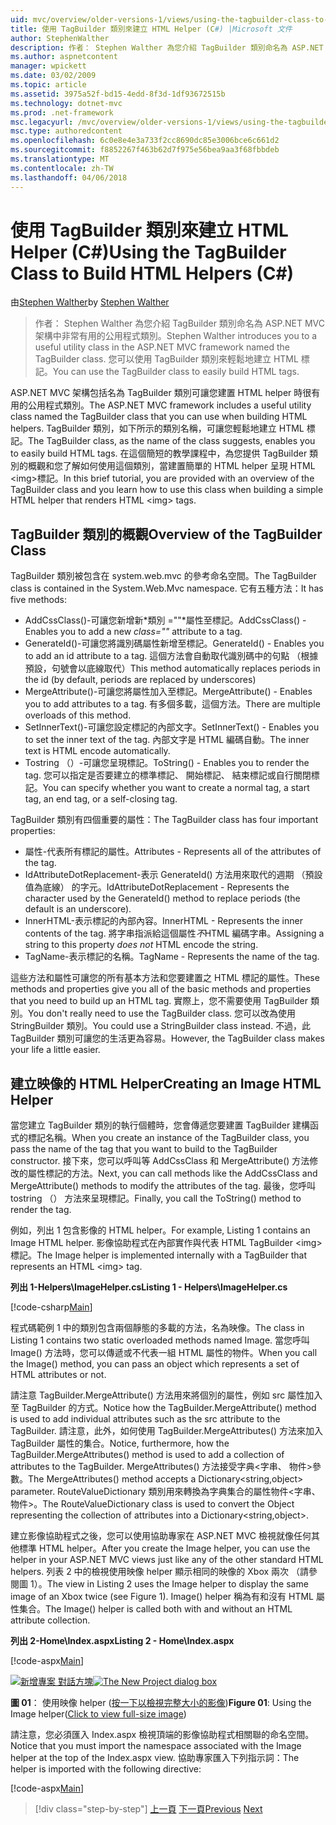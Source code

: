 ```yaml
---
uid: mvc/overview/older-versions-1/views/using-the-tagbuilder-class-to-build-html-helpers-cs
title: 使用 TagBuilder 類別來建立 HTML Helper (C#) |Microsoft 文件
author: StephenWalther
description: 作者： Stephen Walther 為您介紹 TagBuilder 類別命名為 ASP.NET MVC 架構中非常有用的公用程式類別。 您可以輕鬆地使用 TagBuilder 類別...
ms.author: aspnetcontent
manager: wpickett
ms.date: 03/02/2009
ms.topic: article
ms.assetid: 3975a52f-bd15-4edd-8f3d-1df93672515b
ms.technology: dotnet-mvc
ms.prod: .net-framework
msc.legacyurl: /mvc/overview/older-versions-1/views/using-the-tagbuilder-class-to-build-html-helpers-cs
msc.type: authoredcontent
ms.openlocfilehash: 6c0e8e4e3a733f2cc8690dc85e3006bce6c661d2
ms.sourcegitcommit: f8852267f463b62d7f975e56bea9aa3f68fbbdeb
ms.translationtype: MT
ms.contentlocale: zh-TW
ms.lasthandoff: 04/06/2018
---
```

<a name="using-the-tagbuilder-class-to-build-html-helpers-c"></a><span data-ttu-id="b145a-104">使用 TagBuilder 類別來建立 HTML Helper (C#)</span><span class="sxs-lookup"><span data-stu-id="b145a-104">Using the TagBuilder Class to Build HTML Helpers (C#)</span></span>
====================
<span data-ttu-id="b145a-105">由[Stephen Walther](https://github.com/StephenWalther)</span><span class="sxs-lookup"><span data-stu-id="b145a-105">by [Stephen Walther](https://github.com/StephenWalther)</span></span>

> <span data-ttu-id="b145a-106">作者： Stephen Walther 為您介紹 TagBuilder 類別命名為 ASP.NET MVC 架構中非常有用的公用程式類別。</span><span class="sxs-lookup"><span data-stu-id="b145a-106">Stephen Walther introduces you to a useful utility class in the ASP.NET MVC framework named the TagBuilder class.</span></span> <span data-ttu-id="b145a-107">您可以使用 TagBuilder 類別來輕鬆地建立 HTML 標記。</span><span class="sxs-lookup"><span data-stu-id="b145a-107">You can use the TagBuilder class to easily build HTML tags.</span></span>


<span data-ttu-id="b145a-108">ASP.NET MVC 架構包括名為 TagBuilder 類別可讓您建置 HTML helper 時很有用的公用程式類別。</span><span class="sxs-lookup"><span data-stu-id="b145a-108">The ASP.NET MVC framework includes a useful utility class named the TagBuilder class that you can use when building HTML helpers.</span></span> <span data-ttu-id="b145a-109">TagBuilder 類別，如下所示的類別名稱，可讓您輕鬆地建立 HTML 標記。</span><span class="sxs-lookup"><span data-stu-id="b145a-109">The TagBuilder class, as the name of the class suggests, enables you to easily build HTML tags.</span></span> <span data-ttu-id="b145a-110">在這個簡短的教學課程中，為您提供 TagBuilder 類別的概觀和您了解如何使用這個類別，當建置簡單的 HTML helper 呈現 HTML &lt;img&gt;標記。</span><span class="sxs-lookup"><span data-stu-id="b145a-110">In this brief tutorial, you are provided with an overview of the TagBuilder class and you learn how to use this class when building a simple HTML helper that renders HTML &lt;img&gt; tags.</span></span>

## <a name="overview-of-the-tagbuilder-class"></a><span data-ttu-id="b145a-111">TagBuilder 類別的概觀</span><span class="sxs-lookup"><span data-stu-id="b145a-111">Overview of the TagBuilder Class</span></span>

<span data-ttu-id="b145a-112">TagBuilder 類別被包含在 system.web.mvc 的參考命名空間。</span><span class="sxs-lookup"><span data-stu-id="b145a-112">The TagBuilder class is contained in the System.Web.Mvc namespace.</span></span> <span data-ttu-id="b145a-113">它有五種方法：</span><span class="sxs-lookup"><span data-stu-id="b145a-113">It has five methods:</span></span>

- <span data-ttu-id="b145a-114">AddCssClass()-可讓您新增新*類別 =""*屬性至標記。</span><span class="sxs-lookup"><span data-stu-id="b145a-114">AddCssClass() - Enables you to add a new *class=""* attribute to a tag.</span></span>
- <span data-ttu-id="b145a-115">GenerateId()-可讓您將識別碼屬性新增至標記。</span><span class="sxs-lookup"><span data-stu-id="b145a-115">GenerateId() - Enables you to add an id attribute to a tag.</span></span> <span data-ttu-id="b145a-116">這個方法會自動取代識別碼中的句點 （根據預設，句號會以底線取代）</span><span class="sxs-lookup"><span data-stu-id="b145a-116">This method automatically replaces periods in the id (by default, periods are replaced by underscores)</span></span>
- <span data-ttu-id="b145a-117">MergeAttribute()-可讓您將屬性加入至標記。</span><span class="sxs-lookup"><span data-stu-id="b145a-117">MergeAttribute() - Enables you to add attributes to a tag.</span></span> <span data-ttu-id="b145a-118">有多個多載，這個方法。</span><span class="sxs-lookup"><span data-stu-id="b145a-118">There are multiple overloads of this method.</span></span>
- <span data-ttu-id="b145a-119">SetInnerText()-可讓您設定標記的內部文字。</span><span class="sxs-lookup"><span data-stu-id="b145a-119">SetInnerText() - Enables you to set the inner text of the tag.</span></span> <span data-ttu-id="b145a-120">內部文字是 HTML 編碼自動。</span><span class="sxs-lookup"><span data-stu-id="b145a-120">The inner text is HTML encode automatically.</span></span>
- <span data-ttu-id="b145a-121">Tostring （）-可讓您呈現標記。</span><span class="sxs-lookup"><span data-stu-id="b145a-121">ToString() - Enables you to render the tag.</span></span> <span data-ttu-id="b145a-122">您可以指定是否要建立的標準標記、 開始標記、 結束標記或自行關閉標記。</span><span class="sxs-lookup"><span data-stu-id="b145a-122">You can specify whether you want to create a normal tag, a start tag, an end tag, or a self-closing tag.</span></span>
  

<span data-ttu-id="b145a-123">TagBuilder 類別有四個重要的屬性：</span><span class="sxs-lookup"><span data-stu-id="b145a-123">The TagBuilder class has four important properties:</span></span>

- <span data-ttu-id="b145a-124">屬性-代表所有標記的屬性。</span><span class="sxs-lookup"><span data-stu-id="b145a-124">Attributes - Represents all of the attributes of the tag.</span></span>
- <span data-ttu-id="b145a-125">IdAttributeDotReplacement-表示 GenerateId() 方法用來取代的週期 （預設值為底線） 的字元。</span><span class="sxs-lookup"><span data-stu-id="b145a-125">IdAttributeDotReplacement - Represents the character used by the GenerateId() method to replace periods (the default is an underscore).</span></span>
- <span data-ttu-id="b145a-126">InnerHTML-表示標記的內部內容。</span><span class="sxs-lookup"><span data-stu-id="b145a-126">InnerHTML - Represents the inner contents of the tag.</span></span> <span data-ttu-id="b145a-127">將字串指派給這個屬性*不*HTML 編碼字串。</span><span class="sxs-lookup"><span data-stu-id="b145a-127">Assigning a string to this property *does not* HTML encode the string.</span></span>
- <span data-ttu-id="b145a-128">TagName-表示標記的名稱。</span><span class="sxs-lookup"><span data-stu-id="b145a-128">TagName - Represents the name of the tag.</span></span>

<span data-ttu-id="b145a-129">這些方法和屬性可讓您的所有基本方法和您要建置之 HTML 標記的屬性。</span><span class="sxs-lookup"><span data-stu-id="b145a-129">These methods and properties give you all of the basic methods and properties that you need to build up an HTML tag.</span></span> <span data-ttu-id="b145a-130">實際上，您不需要使用 TagBuilder 類別。</span><span class="sxs-lookup"><span data-stu-id="b145a-130">You don't really need to use the TagBuilder class.</span></span> <span data-ttu-id="b145a-131">您可以改為使用 StringBuilder 類別。</span><span class="sxs-lookup"><span data-stu-id="b145a-131">You could use a StringBuilder class instead.</span></span> <span data-ttu-id="b145a-132">不過，此 TagBuilder 類別可讓您的生活更為容易。</span><span class="sxs-lookup"><span data-stu-id="b145a-132">However, the TagBuilder class makes your life a little easier.</span></span>

## <a name="creating-an-image-html-helper"></a><span data-ttu-id="b145a-133">建立映像的 HTML Helper</span><span class="sxs-lookup"><span data-stu-id="b145a-133">Creating an Image HTML Helper</span></span>

<span data-ttu-id="b145a-134">當您建立 TagBuilder 類別的執行個體時，您會傳遞您要建置 TagBuilder 建構函式的標記名稱。</span><span class="sxs-lookup"><span data-stu-id="b145a-134">When you create an instance of the TagBuilder class, you pass the name of the tag that you want to build to the TagBuilder constructor.</span></span> <span data-ttu-id="b145a-135">接下來，您可以呼叫等 AddCssClass 和 MergeAttribute() 方法修改的屬性標記的方法。</span><span class="sxs-lookup"><span data-stu-id="b145a-135">Next, you can call methods like the AddCssClass and MergeAttribute() methods to modify the attributes of the tag.</span></span> <span data-ttu-id="b145a-136">最後，您呼叫 tostring （） 方法來呈現標記。</span><span class="sxs-lookup"><span data-stu-id="b145a-136">Finally, you call the ToString() method to render the tag.</span></span>

<span data-ttu-id="b145a-137">例如，列出 1 包含影像的 HTML helper。</span><span class="sxs-lookup"><span data-stu-id="b145a-137">For example, Listing 1 contains an Image HTML helper.</span></span> <span data-ttu-id="b145a-138">影像協助程式在內部實作與代表 HTML TagBuilder &lt;img&gt;標記。</span><span class="sxs-lookup"><span data-stu-id="b145a-138">The Image helper is implemented internally with a TagBuilder that represents an HTML &lt;img&gt; tag.</span></span>

<span data-ttu-id="b145a-139">**列出 1-Helpers\ImageHelper.cs**</span><span class="sxs-lookup"><span data-stu-id="b145a-139">**Listing 1 - Helpers\ImageHelper.cs**</span></span>

[!code-csharp[Main](using-the-tagbuilder-class-to-build-html-helpers-cs/samples/sample1.cs)]

<span data-ttu-id="b145a-140">程式碼範例 1 中的類別包含兩個靜態的多載的方法，名為映像。</span><span class="sxs-lookup"><span data-stu-id="b145a-140">The class in Listing 1 contains two static overloaded methods named Image.</span></span> <span data-ttu-id="b145a-141">當您呼叫 Image() 方法時，您可以傳遞或不代表一組 HTML 屬性的物件。</span><span class="sxs-lookup"><span data-stu-id="b145a-141">When you call the Image() method, you can pass an object which represents a set of HTML attributes or not.</span></span>

<span data-ttu-id="b145a-142">請注意 TagBuilder.MergeAttribute() 方法用來將個別的屬性，例如 src 屬性加入至 TagBuilder 的方式。</span><span class="sxs-lookup"><span data-stu-id="b145a-142">Notice how the TagBuilder.MergeAttribute() method is used to add individual attributes such as the src attribute to the TagBuilder.</span></span> <span data-ttu-id="b145a-143">請注意，此外，如何使用 TagBuilder.MergeAttributes() 方法來加入 TagBuilder 屬性的集合。</span><span class="sxs-lookup"><span data-stu-id="b145a-143">Notice, furthermore, how the TagBuilder.MergeAttributes() method is used to add a collection of attributes to the TagBuilder.</span></span> <span data-ttu-id="b145a-144">MergeAttributes() 方法接受字典&lt;字串、 物件&gt;參數。</span><span class="sxs-lookup"><span data-stu-id="b145a-144">The MergeAttributes() method accepts a Dictionary&lt;string,object&gt; parameter.</span></span> <span data-ttu-id="b145a-145">RouteValueDictionary 類別用來轉換為字典集合的屬性物件&lt;字串、 物件&gt;。</span><span class="sxs-lookup"><span data-stu-id="b145a-145">The RouteValueDictionary class is used to convert the Object representing the collection of attributes into a Dictionary&lt;string,object&gt;.</span></span>

<span data-ttu-id="b145a-146">建立影像協助程式之後，您可以使用協助專家在 ASP.NET MVC 檢視就像任何其他標準 HTML helper。</span><span class="sxs-lookup"><span data-stu-id="b145a-146">After you create the Image helper, you can use the helper in your ASP.NET MVC views just like any of the other standard HTML helpers.</span></span> <span data-ttu-id="b145a-147">列表 2 中的檢視使用映像 helper 顯示相同的映像的 Xbox 兩次 （請參閱圖 1）。</span><span class="sxs-lookup"><span data-stu-id="b145a-147">The view in Listing 2 uses the Image helper to display the same image of an Xbox twice (see Figure 1).</span></span> <span data-ttu-id="b145a-148">Image() helper 稱為有和沒有 HTML 屬性集合。</span><span class="sxs-lookup"><span data-stu-id="b145a-148">The Image() helper is called both with and without an HTML attribute collection.</span></span>

<span data-ttu-id="b145a-149">**列出 2-Home\Index.aspx**</span><span class="sxs-lookup"><span data-stu-id="b145a-149">**Listing 2 - Home\Index.aspx**</span></span>

[!code-aspx[Main](using-the-tagbuilder-class-to-build-html-helpers-cs/samples/sample2.aspx)]


<span data-ttu-id="b145a-150">[![新增專案 對話方塊](using-the-tagbuilder-class-to-build-html-helpers-cs/_static/image1.jpg)](using-the-tagbuilder-class-to-build-html-helpers-cs/_static/image1.png)</span><span class="sxs-lookup"><span data-stu-id="b145a-150">[![The New Project dialog box](using-the-tagbuilder-class-to-build-html-helpers-cs/_static/image1.jpg)](using-the-tagbuilder-class-to-build-html-helpers-cs/_static/image1.png)</span></span>

<span data-ttu-id="b145a-151">**圖 01**： 使用映像 helper ([按一下以檢視完整大小的影像](using-the-tagbuilder-class-to-build-html-helpers-cs/_static/image2.png))</span><span class="sxs-lookup"><span data-stu-id="b145a-151">**Figure 01**: Using the Image helper([Click to view full-size image](using-the-tagbuilder-class-to-build-html-helpers-cs/_static/image2.png))</span></span>


<span data-ttu-id="b145a-152">請注意，您必須匯入 Index.aspx 檢視頂端的影像協助程式相關聯的命名空間。</span><span class="sxs-lookup"><span data-stu-id="b145a-152">Notice that you must import the namespace associated with the Image helper at the top of the Index.aspx view.</span></span> <span data-ttu-id="b145a-153">協助專家匯入下列指示詞：</span><span class="sxs-lookup"><span data-stu-id="b145a-153">The helper is imported with the following directive:</span></span>

[!code-aspx[Main](using-the-tagbuilder-class-to-build-html-helpers-cs/samples/sample3.aspx)]

> [!div class="step-by-step"]
> <span data-ttu-id="b145a-154">[上一頁](creating-custom-html-helpers-cs.md)
> [下一頁](creating-page-layouts-with-view-master-pages-cs.md)</span><span class="sxs-lookup"><span data-stu-id="b145a-154">[Previous](creating-custom-html-helpers-cs.md)
[Next](creating-page-layouts-with-view-master-pages-cs.md)</span></span>

